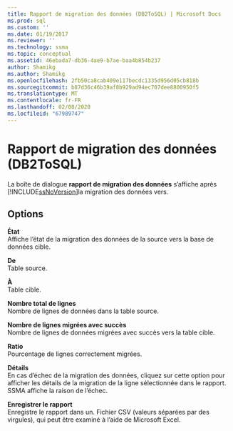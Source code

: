 ```yaml
---
title: Rapport de migration des données (DB2ToSQL) | Microsoft Docs
ms.prod: sql
ms.custom: ''
ms.date: 01/19/2017
ms.reviewer: ''
ms.technology: ssma
ms.topic: conceptual
ms.assetid: 46ebada7-db36-4ae9-b7ae-baa4b854b237
author: Shamikg
ms.author: Shamikg
ms.openlocfilehash: 2fb50ca8cab409e117becdc1335d956d05cb818b
ms.sourcegitcommit: b87d36c46b39af8b929ad94ec707dee8800950f5
ms.translationtype: MT
ms.contentlocale: fr-FR
ms.lasthandoff: 02/08/2020
ms.locfileid: "67989747"
---
```

# <a name="data-migration-report-db2tosql"></a>Rapport de migration des données (DB2ToSQL)
La boîte de dialogue **rapport de migration des données** s’affiche après [!INCLUDE[ssNoVersion](../../includes/ssnoversion-md.md)]la migration des données vers.  
  
## <a name="options"></a>Options  
**État**  
Affiche l’état de la migration des données de la source vers la base de données cible.  
  
**De**  
Table source.  
  
**À**  
Table cible.  
  
**Nombre total de lignes**  
Nombre de lignes de données dans la table source.  
  
**Nombre de lignes migrées avec succès**  
Nombre de lignes de données migrées avec succès vers la table cible.  
  
**Ratio**  
Pourcentage de lignes correctement migrées.  
  
**Détails**  
En cas d’échec de la migration des données, cliquez sur cette option pour afficher les détails de la migration de la ligne sélectionnée dans le rapport. SSMA affiche la raison de l’échec.  
  
**Enregistrer le rapport**  
Enregistre le rapport dans un. Fichier CSV (valeurs séparées par des virgules), qui peut être examiné à l’aide de Microsoft Excel.  
  
